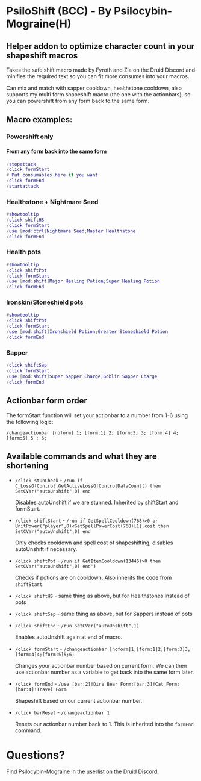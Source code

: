 # PsiloShift (BCC) - By Psilocybin-Mograine(H)
## Helper addon to optimize character count in your shapeshift macros

Takes the safe shift macro made by Fyroth and Zia on the Druid Discord and minifies the required text so you can fit more consumes into your macros.

Can mix and match with sapper cooldown, healthstone cooldown, also supports my multi form shapeshift macro (the one with the actionbars), so you can powershift from any form back to the same form.

## Macro examples:

### Powershift only
#### From any form back into the same form
```lua
/stopattack
/click formStart
# Put consumables here if you want
/click formEnd
/startattack
```
### Healthstone + Nightmare Seed
```lua
#showtooltip
/click shiftHS
/click formStart
/use [mod:ctrl]Nightmare Seed;Master Healthstone
/click formEnd
```
### Health pots
```lua
#showtooltip
/click shiftPot
/click formStart
/use [mod:shift]Major Healing Potion;Super Healing Potion
/click formEnd
```
### Ironskin/Stoneshield pots
```lua
#showtooltip
/click shiftPot
/click formStart
/use [mod:shift]Ironshield Potion;Greater Stoneshield Potion
/click formEnd
```
### Sapper
```lua
/click shiftSap
/click formStart
/use [mod:shift]Super Sapper Charge;Goblin Sapper Charge
/click formEnd
```

## Actionbar form order
The formStart function will set your actionbar to a number from 1-6 using the following logic:

`/changeactionbar [noform] 1; [form:1] 2; [form:3] 3; [form:4] 4; [form:5] 5 ; 6;`

## Available commands and what they are shortening
* `/click stunCheck` - `/run if C_LossOfControl.GetActiveLossOfControlDataCount() then SetCVar("autoUnshift",0) end`

    Disables autoUnshift if we are stunned. Inherited by shiftStart and formStart.
* `/click shiftStart` - `/run if GetSpellCooldown(768)>0 or UnitPower("player",0)<GetSpellPowerCost(768)[1].cost then SetCVar("autoUnshift",0) end`

    Only checks cooldown and spell cost of shapeshifting, disables autoUnshift if necessary.
* `/click shiftPot` - `/run if GetItemCooldown(13446)>0 then SetCVar("autoUnshift",0) end')`

    Checks if potions are on cooldown. Also inherits the code from `shiftStart`.
* `/click shiftHS` - same thing as above, but for Healthstones instead of pots
* `/click shiftSap` - same thing as above, but for Sappers instead of pots
* `/click shiftEnd` - `/run SetCVar("autoUnshift",1)`

    Enables autoUnshift again at end of macro.
* `/click formStart` - `/changeactionbar [noform]1;[form:1]2;[form:3]3;[form:4]4;[form:5]5;6;`

    Changes your actionbar number based on current form. We can then use actionbar number as a variable to get back into the same form later.
* `/click formEnd` - `/use [bar:2]!Dire Bear Form;[bar:3]!Cat Form;[bar:4]!Travel Form`

    Shapeshift based on our current actionbar number.
* `/click barReset` - `/changeactionbar 1`

    Resets our actionbar number back to 1. This is inherited into the `formEnd` command. 

# Questions? 
Find Psilocybin-Mograine in the userlist on the Druid Discord.
